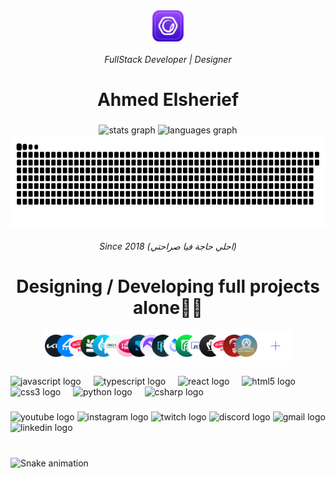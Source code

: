 <div align="center">
  <img  align="center" src="https://raw.githubusercontent.com/EL-SHERIEF/EL-SHERIEF.github.io/main/img/mylogo.png" height="50" alt="My logo"  />
  <h6>FullStack Developer | Designer</h6>

  <h1 align="center">Ahmed Elsherief</h1>
</div>


###

<div align="center">
  <img src="https://github-readme-stats.vercel.app/api?username=EL-SHERIEF&hide_title=true&hide_rank=false&rank_icon=github&show_icons=true&include_all_commits=true&count_private=true&disable_animations=false&locale=en&hide_border=true&bg_color=ffffff0d&border_radius=15&icon_color=702EE6&text_color=fffffff5&title_color=702EE6" height="150" alt="stats graph"  />
  <img src="https://github-readme-stats.vercel.app/api/top-langs?username=EL-SHERIEF&locale=en&hide_title=false&layout=compact&card_width=320&langs_count=5&&hide_border=true&bg_color=ffffff0d&border_radius=15&icon_color=702EE6&text_color=fffffff5&title_color=702EE6&custom_title=React🎶" height="150" alt="languages graph"  />
</div>


<div align="center">
  <img align="center" height="150" src="https://raw.githubusercontent.com/EL-SHERIEF/EL-SHERIEF.github.io/18e35e99a01643f45bd5df10d193649806a24abc/img/snake.svg"  />
</div>

<div align="center">
 
  <h6>Since 2018 (احلي حاجة فيا صراحتي)</h6>

  <h1 align="center">Designing / Developing full projects alone🫵😔</h1>
   <img  align="center" src="https://raw.githubusercontent.com/EL-SHERIEF/EL-SHERIEF.github.io/main/img/clients.png" height="50" alt="My projects"  />
</div>

###

<div align="left">
  <img src="https://cdn.jsdelivr.net/gh/devicons/devicon/icons/javascript/javascript-original.svg" height="30" alt="javascript logo"  />
  <img width="12" />
  <img src="https://cdn.jsdelivr.net/gh/devicons/devicon/icons/typescript/typescript-original.svg" height="30" alt="typescript logo"  />
  <img width="12" />
  <img src="https://cdn.jsdelivr.net/gh/devicons/devicon/icons/react/react-original.svg" height="30" alt="react logo"  />
  <img width="12" />
  <img src="https://cdn.jsdelivr.net/gh/devicons/devicon/icons/html5/html5-original.svg" height="30" alt="html5 logo"  />
  <img width="12" />
  <img src="https://cdn.jsdelivr.net/gh/devicons/devicon/icons/css3/css3-original.svg" height="30" alt="css3 logo"  />
  <img width="12" />
  <img src="https://cdn.jsdelivr.net/gh/devicons/devicon/icons/python/python-original.svg" height="30" alt="python logo"  />
  <img width="12" />
  <img src="https://cdn.jsdelivr.net/gh/devicons/devicon/icons/csharp/csharp-original.svg" height="30" alt="csharp logo"  />
</div>

###

<div align="left">
  <img src="https://img.shields.io/static/v1?message=Youtube&logo=youtube&label=&color=FF0000&logoColor=white&labelColor=&style=for-the-badge" height="35" alt="youtube logo"  />
  <img src="https://img.shields.io/static/v1?message=Instagram&logo=instagram&label=&color=E4405F&logoColor=white&labelColor=&style=for-the-badge" height="35" alt="instagram logo"  />
  <img src="https://img.shields.io/static/v1?message=Twitch&logo=twitch&label=&color=9146FF&logoColor=white&labelColor=&style=for-the-badge" height="35" alt="twitch logo"  />
  <img src="https://img.shields.io/static/v1?message=Discord&logo=discord&label=&color=7289DA&logoColor=white&labelColor=&style=for-the-badge" height="35" alt="discord logo"  />
  <img src="https://img.shields.io/static/v1?message=Gmail&logo=gmail&label=&color=D14836&logoColor=white&labelColor=&style=for-the-badge" height="35" alt="gmail logo"  />
  <img src="https://img.shields.io/static/v1?message=LinkedIn&logo=linkedin&label=&color=0077B5&logoColor=white&labelColor=&style=for-the-badge" height="35" alt="linkedin logo"  />
</div>

###

<br clear="both">

<img src="https://raw.githubusercontent.com/maurodesouza/maurodesouza/output/snake.svg" alt="Snake animation" />

###
